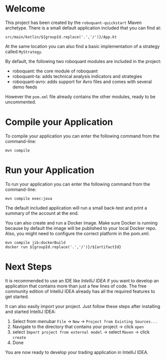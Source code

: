 Welcome
=======
This project has been created by the `roboquant-quickstart` Maven archetype. There is a small default application included that you can find at:

    src/main/kotlin/${groupId.replace('.','/')}/App.kt

At the same location you can also find a basic implementation of a strategy called `MyStrategy`.

By default, the following two roboquant modules are included in the project:

- roboquant: the core module of roboquant
- roboquant-ta: adds technical analysis indicators and strategies
- roboquant-avro: adds support for Avro files and comes with several demo feeds

However the `pom.xml` file already contains the other modules, ready to be uncommented. 

Compile your Application
========================
To compile your application you can enter the following command from the command-line:

```shell
mvn compile
```

Run your Application
====================
To run your application you can enter the following command from the command-line:

```shell
mvn compile exec:java
```
The default included application will run a small back-test and print a summary of the account at the end.


You can also create and run a Docker image. Make sure Docker is running because by default the image will be published to your local Docker repo. Also, you might need to configure the correct platform in the pom.xml. 

```shell
mvn compile jib:dockerBuild 
docker run ${groupId.replace('.','/')}/${artifactId}
```

Next Steps
==========
It is recommended to use an IDE like *IntelliJ IDEA* if you want to develop an application that contains more than just a few lines of code. The free community edition of IntelliJ IDEA already has all the required features to get started.

It can also easily import your project. Just follow these steps after installing and started IntelliJ IDEA:

1. Select from menubar `File` -> `New` -> `Project from Existing Sources...`
2. Navigate to the directory that contains your project -> click `open`
3. select `Import project from external model` -> select `Maven` -> click `create`
4. Done 

You are now ready to develop your trading application in IntelliJ IDEA.
